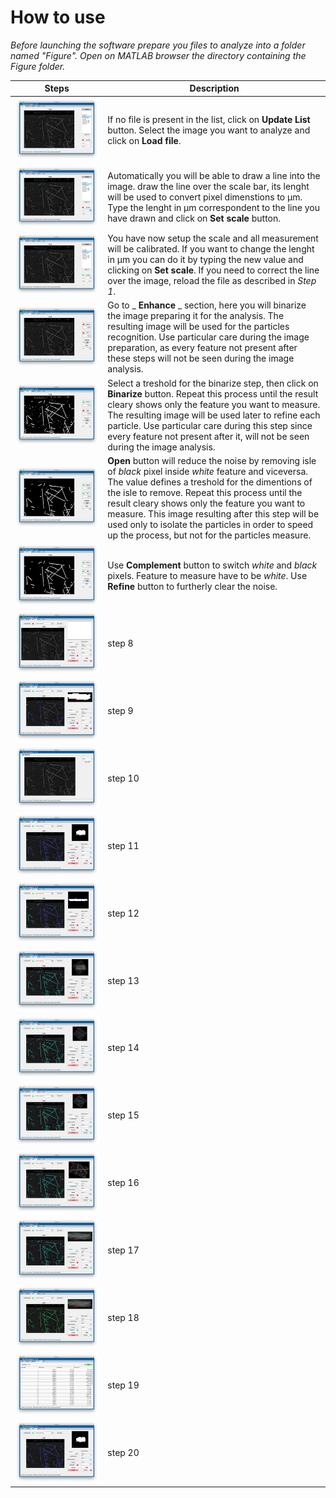 # How to use
_Before launching the software prepare you files to analyze into a folder named "Figure". Open on MATLAB browser the directory containing the Figure folder._


|Steps|Description|
|-----|-----------|
![step1](https://github.com/piuLAB-official/Particle_analyzer/blob/main/HowTo_steps/step1.png) | If no file is present in the list, click on **Update List** button. Select the image you want to analyze and click on **Load file**.
![step2](https://github.com/piuLAB-official/Particle_analyzer/blob/main/HowTo_steps/step2.png) | Automatically you will be able to draw a line into the image. draw the line over the scale bar, its lenght will be used to convert pixel dimenstions to µm. Type the lenght in µm correspondent to the line you have drawn and click on **Set scale** button.
![step3](https://github.com/piuLAB-official/Particle_analyzer/blob/main/HowTo_steps/step3.png) | You have now setup the scale and all measurement will be calibrated. If you want to change the lenght in µm you can do it by typing the new value and clicking on **Set scale**. If you need to correct the line over the image, reload the file as described in *Step 1*.
![step4](https://github.com/piuLAB-official/Particle_analyzer/blob/main/HowTo_steps/step4.png) | Go to _ **Enhance** _ section, here you will binarize the image preparing it for the analysis. The resulting image will be used for the particles recognition. Use particular care during the image preparation, as every feature not present after these steps will not be seen during the image analysis.
![step5](https://github.com/piuLAB-official/Particle_analyzer/blob/main/HowTo_steps/step5.png) | Select a treshold for the binarize step, then click on **Binarize** button. Repeat this process until the result cleary shows only the feature you want to measure. The resulting image will be used later to refine each particle. Use particular care during this step since every feature not present after it, will not be seen during the image analysis.
![step6](https://github.com/piuLAB-official/Particle_analyzer/blob/main/HowTo_steps/step6.png) | **Open** button will reduce the noise by removing isle of _black_ pixel inside _white_ feature and viceversa. The value defines a treshold for the dimentions of the isle to remove. Repeat this process until the result cleary shows only the feature you want to measure. This image resulting after this step will be used only to isolate the particles in order to speed up the process, but not for the particles measure.
![step7](https://github.com/piuLAB-official/Particle_analyzer/blob/main/HowTo_steps/step7.png) | Use **Complement** button to switch _white_ and _black_ pixels. Feature to measure have to be _white_. Use **Refine** button to furtherly clear the noise. 
![step8](https://github.com/piuLAB-official/Particle_analyzer/blob/main/HowTo_steps/step8.png) | step 8
![step9](https://github.com/piuLAB-official/Particle_analyzer/blob/main/HowTo_steps/step9.png) | step 9
![step10](https://github.com/piuLAB-official/Particle_analyzer/blob/main/HowTo_steps/step10.png) | step 10
![step11](https://github.com/piuLAB-official/Particle_analyzer/blob/main/HowTo_steps/step11.png) | step 11
![step12](https://github.com/piuLAB-official/Particle_analyzer/blob/main/HowTo_steps/step12.png) | step 12
![step13](https://github.com/piuLAB-official/Particle_analyzer/blob/main/HowTo_steps/step13.png) | step 13
![step14](https://github.com/piuLAB-official/Particle_analyzer/blob/main/HowTo_steps/step14.png) | step 14
![step15](https://github.com/piuLAB-official/Particle_analyzer/blob/main/HowTo_steps/step15.png) | step 15
![step16](https://github.com/piuLAB-official/Particle_analyzer/blob/main/HowTo_steps/step16.png) | step 16
![step17](https://github.com/piuLAB-official/Particle_analyzer/blob/main/HowTo_steps/step17.png) | step 17
![step18](https://github.com/piuLAB-official/Particle_analyzer/blob/main/HowTo_steps/step18.png) | step 18
![step19](https://github.com/piuLAB-official/Particle_analyzer/blob/main/HowTo_steps/step19.png) | step 19
![step20](https://github.com/piuLAB-official/Particle_analyzer/blob/main/HowTo_steps/step20.png) | step 20



